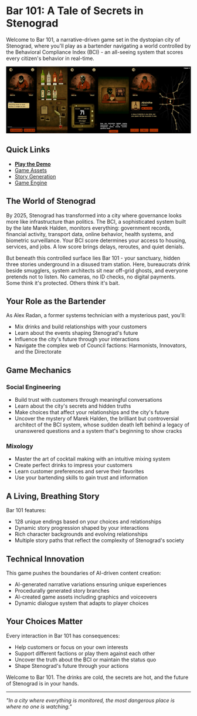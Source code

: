 # Bar 101: A Tale of Secrets in Stenograd

Welcome to Bar 101, a narrative-driven game set in the dystopian city of Stenograd, where you'll play as a bartender navigating a world controlled by the Behavioral Compliance Index (BCI) - an all-seeing system that scores every citizen's behavior in real-time.

![Screenshots](./bar101-assets/screenshots.jpg)

## Quick Links
- **[Play the Demo](https://bar101.jmrlab.com)**
- [Game Assets](bar101-assets)
- [Story Generation](bar101-storyline-gen)
- [Game Engine](bar101-game)

## The World of Stenograd

By 2025, Stenograd has transformed into a city where governance looks more like infrastructure than politics. The BCI, a sophisticated system built by the late Marek Halden, monitors everything: government records, financial activity, transport data, online behavior, health systems, and biometric surveillance. Your BCI score determines your access to housing, services, and jobs. A low score brings delays, reroutes, and quiet denials.

But beneath this controlled surface lies Bar 101 - your sanctuary, hidden three stories underground in a disused tram station. Here, bureaucrats drink beside smugglers, system architects sit near off-grid ghosts, and everyone pretends not to listen. No cameras, no ID checks, no digital payments. Some think it's protected. Others think it's bait.

## Your Role as the Bartender

As Alex Radan, a former systems technician with a mysterious past, you'll:
- Mix drinks and build relationships with your customers
- Learn about the events shaping Stenograd's future
- Influence the city's future through your interactions
- Navigate the complex web of Council factions: Harmonists, Innovators, and the Directorate

## Game Mechanics

### Social Engineering
- Build trust with customers through meaningful conversations
- Learn about the city's secrets and hidden truths
- Make choices that affect your relationships and the city's future
- Uncover the mystery of Marek Halden, the brilliant but controversial architect of the BCI system, whose sudden death left behind a legacy of unanswered questions and a system that's beginning to show cracks

### Mixology
- Master the art of cocktail making with an intuitive mixing system
- Create perfect drinks to impress your customers
- Learn customer preferences and serve their favorites
- Use your bartending skills to gain trust and information

## A Living, Breathing Story

Bar 101 features:
- 128 unique endings based on your choices and relationships
- Dynamic story progression shaped by your interactions
- Rich character backgrounds and evolving relationships
- Multiple story paths that reflect the complexity of Stenograd's society

## Technical Innovation

This game pushes the boundaries of AI-driven content creation:
- AI-generated narrative variations ensuring unique experiences
- Procedurally generated story branches
- AI-created game assets including graphics and voiceovers
- Dynamic dialogue system that adapts to player choices

## Your Choices Matter

Every interaction in Bar 101 has consequences:
- Help customers or focus on your own interests
- Support different factions or play them against each other
- Uncover the truth about the BCI or maintain the status quo
- Shape Stenograd's future through your actions

Welcome to Bar 101. The drinks are cold, the secrets are hot, and the future of Stenograd is in your hands.

---

*"In a city where everything is monitored, the most dangerous place is where no one is watching."*
